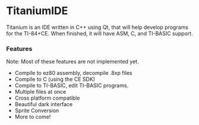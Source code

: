 TitaniumIDE
======
Titanium is an IDE written in C++ using Qt, that will help develop programs for the TI-84+CE. When finished, it will have ASM, C, and TI-BASIC support.


### Features 
Note: Most of these features are not implemented yet.
* Compile to ez80 assembly, decompile .8xp files
* Compile to C (using the CE SDK)
* Compile to TI-BASIC, edit TI-BASIC programs.
* Multiple files at once
* Cross platform compatible
* Beautiful dark interface
* Sprite Conversion
* More to come!
